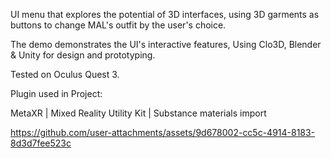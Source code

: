 UI menu that explores the potential of 3D interfaces, using 3D garments as buttons to change MAL's outfit by the user's choice.

The demo demonstrates the UI's interactive features, Using Clo3D, Blender & Unity for design and prototyping. 

Tested on Oculus Quest 3.


Plugin used in Project:

MetaXR | 
Mixed Reality Utility Kit | 
Substance materials import






https://github.com/user-attachments/assets/9d678002-cc5c-4914-8183-8d3d7fee523c

